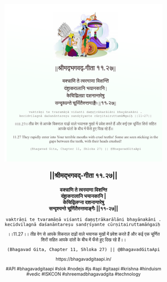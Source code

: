 <img src="../../asset/BG_11_27.png"/>
<center><h2>||श्रीमद्‍भगवद्‍-गीता ११.२७||</h2>
<h3>वक्त्राणि ते त्वरमाणा विशन्ति<br/>दंष्ट्राकरालानि भयानकानि |<br/>केचिद्विलग्ना दशनान्तरेषु<br/>सन्दृश्यन्ते चूर्णितैरुत्तमाङ्गैः ||११-२७||</h3>
<pre>vaktrāṇi te tvaramāṇā viśanti daṃṣṭrākarālāni bhayānakāni .<br/>kecidvilagnā daśanāntareṣu sandṛśyante cūrṇitairuttamāṅgaiḥ ||11-27||</pre>
<p>।।11.27।। तीव्र वेग से आपके विकराल दाढ़ों वाले भयानक मुखों में प्रवेश करते हैं और कई एक चूर्णित शिरों सहित आपके दांतों के बीच में फँसे हुए दिख रहे हैं।।</p>
<pre>(Bhagavad Gita, Chapter 11, Shloka 27) || @BhagavadGitaApi</pre><p>https://bhagavadgitaapi.in/</p><p>#API #bhagavadgitaapi #slok #nodejs #js #api #gitaapi #krishna #hinduism #vedic #ISKCON #shreemadbhagavadgita #technology</p></center>